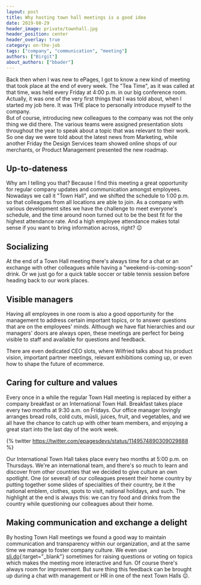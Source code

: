 ```yaml
---
layout: post
title: Why hosting town hall meetings is a good idea
date: 2019-08-29
header_image: private/townhall.jpg
header_position: center
header_overlay: true
category: on-the-job
tags: ["company", "communication", "meeting"]
authors: ["Birgit"]
about_authors: ["bbader"]
---
```


Back then when I was new to ePages, I got to know a new kind of meeting that took place at the end of every week.
The "Tea Time", as it was called at that time, was held every Friday at 4:00 p.m. in our big conference room.
Actually, it was one of the very first things that I was told about, when I started my job here.
It was THE place to personally introduce myself to the company.<br>
But of course, introducing new colleagues to the company was not the only thing we did there.
The various teams were assigned presentation slots throughout the year to speak about a topic that was relevant to their work.
So one day we were told about the latest news from Marketing, while another Friday the Design Services team showed online shops of our merchants, or Product Management presented the new roadmap.

## Up-to-dateness

Why am I telling you that?
Because I find this meeting a great opportunity for regular company updates and communication amongst employees.
Nowadays we call it "Town Hall", and we shifted the schedule to 1:00 p.m. so that colleagues from all locations are able to join.
As a company with various development sites we have the challenge to meet everyone's schedule, and the time around noon turned out to be the best fit for the highest attendance rate.
And a high employee attendance makes total sense if you want to bring information across, right? 😉

## Socializing

At the end of a Town Hall meeting there's always time for a chat or an exchange with other colleagues while having a "weekend-is-coming-soon" drink.
Or we just go for a quick table soccer or table tennis session before heading back to our work places.

## Visible managers

Having all employees in one room is also a good opportunity for the management to address certain important topics, or to answer questions that are on the employees' minds.
Although we have flat hierarchies and our managers' doors are always open, these meetings are perfect for being visible to staff and available for questions and feedback.

There are even dedicated CEO slots, where Wilfried talks about his product vision, important partner meetings, relevant exhibitions coming up, or even how to shape the future of ecommerce.

## Caring for culture and values

Every once in a while the regular Town Hall meeting is replaced by either a company breakfast or an International Town Hall.
Breakfast takes place every two months at 9:30 a.m. on Fridays.
Our office manager lovingly arranges bread rolls, cold cuts, müsli, juices, fruit, and vegetables, and we all have the chance to catch up with other team members, and enjoying a great start into the last day of the work week.

{% twitter https://twitter.com/epagesdevs/status/1149574890309029888 %}

Our International Town Hall takes place every two months at 5:00 p.m. on Thursdays.
We're an international team, and there's so much to learn and discover from other countries that we decided to give culture an own spotlight.
One (or several) of our colleagues present their home country by putting together some slides of specialities of their country, be it the national emblem, clothes, spots to visit, national holidays, and such.
The highlight at the end is always this: we can try food and drinks from the country while questioning our colleagues about their home.

## Making communication and exchange a delight

By hosting Town Hall meetings we found a good way to maintain communication and transparency within our organization, and at the same time we manage to foster company culture.
We even use [sli.do](https://www.sli.do/){:target="_blank"} sometimes for raising questions or voting on topics which makes the meeting more interactive and fun.
Of course there's always room for improvement.
But sure thing this feedback can be brought up during a chat with management or HR in one of the next Town Halls 😉.